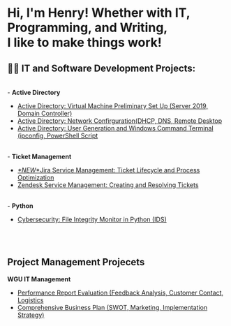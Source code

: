 <h1>Hi, I'm Henry! Whether with IT, Programming, and Writing, <br/>I like to make things work! </h1>

<h2>👨‍💻 IT and Software Development Projects:</h2>
<br/>
- <b>Active Directory</b>

- [Active Directory: Virtual Machine Preliminary Set Up (Server 2019, Domain Controller)](https://github.com/henrykim-projects/activedirectory_setup)
- [Active Directory: Network Confirguration(DHCP, DNS, Remote Desktop](https://github.com/henrykim-projects/activedirectory_config)
- [Active Directory: User Generation and Windows Command Terminal (ipconfig, PowerShell Script](https://github.com/henrykim-projects/activedirectory_users)
<br/>
- <b>Ticket Management</b>

- [*\*NEW*\*Jira Service Management: Ticket Lifecycle and Process Optimization](https://github.com/henrykim-projects/jira_ticketmanagement)
- [Zendesk Service Management: Creating and Resolving Tickets](https://github.com/henrykim-projects/zendesk_ticketmanagement)
<br/>
- <b>Python</b>

- [Cybersecurity: File Integrity Monitor in Python (IDS)](https://github.com/henrykim-projects/file_integrity_monitor)
<br/>
<br/>
<h2>Project Management Projecets</h2>

<b>WGU IT Management</b>
<br/>
- [Performance Report Evaluation (Feedback Analysis, Customer Contact, Logistics](https://github.com/henrykim-projects/d361_hskim)
- [Comprehensive Business Plan (SWOT, Marketing, Implementation Strategy)](https://github.com/henrykim-projects/qft_capstone_hskim)





